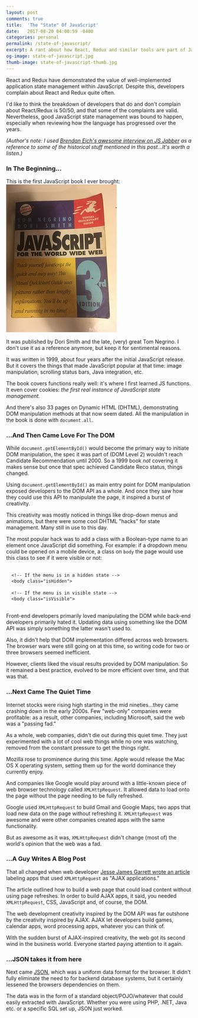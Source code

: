 ```yaml
---
layout: post
comments: true
title:  'The "State" Of JavaScript'
date:   2017-08-20 04:00:59 -0400
categories: personal
permalink: /state-of-javascript/
excerpt: A rant about how React, Redux and similar tools are part of JavaScript's natural progression to a complete application language.
og-image: state-of-javascript.jpg
thumb-image: state-of-javascript-thumb.jpg
---
```

React and Redux have demonstrated the value of well-implemented application state management within JavaScript. Despite this, developers complain about React and Redux quite often.

I'd like to think the breakdown of developers that do and don't complain about React/Redux is 50/50, and that some of the complaints are valid. Nevertheless, good JavaScript state management was bound to happen, especially when reviewing how the language has progressed over the years.

<em>(Author's note: I used <a href="https://devchat.tv/js-jabber/124-jsj-the-origin-of-javascript-with-brendan-eich">Brendan Eich's awesome interview on JS Jabber</a> as a reference to some of the historical stuff mentioned in this post...It's worth a listen.)</em>

<h3>In The Beginning...</h3>
This is the first JavaScript book I ever brought:

<img src="/img/js-book.jpg" class="post__image" />

It was published by Dori Smith and the late, (very) great Tom Negrino. I don't use it as a reference anymore, but keep it for sentimental reasons.

It was written in 1999, about four years after the initial JavaScript release. But it covers the things that made JavaScript popular at that time: image manipulation, scrolling status bars, Java integration, etc.

The book covers functions really well: it's where I first learned JS functions. It even cover cookies: <em>the first real instance of JavaScript state management.</em>

And there's also 33 pages on Dynamic HTML (DHTML), demonstrating DOM manipulation methods at that now seem dated. All the manipulation in the book is done with <code>document.all</code>.

<h3>...And Then Came Love For The DOM</h3>
While <code>document.getElementById()</code> would become the primary way to initiate DOM manipulation, the spec it was part of (DOM Level 2) wouldn't reach Candidate Recommendation until 2000. So a 1999 book <em>not</em> covering it makes sense but once that spec achieved Candidate Reco status, things changed.

Using <code>document.getElementById()</code> as main entry point for DOM manipulation exposed developers to the DOM API as a whole. And once they saw how they could use this API to manipulate the page, it inspired a burst of creativity.

This creativity was mostly noticed in things like drop-down menus and animations, but there were some cool DHTML "hacks" for state management. Many still in use to this day.

The most popular hack was to add a class with a Boolean-type name to an element once JavaScript did something. For example: if a dropdown menu could be opened on a mobile device, a class on <code>body</code> the page would use this class to see if it were visible or not:

<pre class=" language-markup">
  <code class=" language-markup">
  &lt;!-- If the menu is in a hidden state --&gt;
  &lt;body class="isHidden"&gt;

  &lt;!-- If the menu is in visible state --&gt;
  &lt;body class="isVisible"&gt;
  </code>
</pre>

Front-end developers primarily loved manipulating the DOM while back-end developers primarily hated it. Updating data using something like the DOM API was simply something the latter wasn't used to.

Also, it didn't help that DOM implementation differed across web browsers. The browser wars were still going on at this time, so writing code for two or three browsers seemed inefficient.

However, clients liked the visual results provided by DOM manipulation. So it remained a best practice, evolved to be more efficient over time, and that was that.

<h3>...Next Came The Quiet Time</h3>
Internet stocks were rising high starting in the mid nineties...they came crashing down in the early 2000s. Few "web-only" companies were profitable: as a result, other companies, including Microsoft, said the web was a "passing fad."

As a whole, web companies, didn't die out during this quiet time. They just experimented with a lot of cool web things while no one was watching, removed from the constant pressure to get the things right.

Mozilla rose to prominence during this time. Apple would release the Mac OS X operating system, setting them up for the world dominance they currently enjoy.

And companies like Google would play around with a little-known piece of web browser technology called <code>XMLHttpRequest</code>. It allowed data to load onto the page without the page needing to be fully refreshed.

Google used <code>XMLHttpRequest</code> to build Gmail and Google Maps, two apps that load new data on the page without refreshing it. <code>XMLHttpRequest</code> was awesome and were other companies created apps with the same functionality.

But as awesome as it was, <code>XMLHttpRequest</code> didn't change (most of) the world's opinion that the web was a fad.

<h3>...A Guy Writes A Blog Post</h3>
That all changed when web developer <a href="http://adaptivepath.org/ideas/ajax-new-approach-web-applications/">Jesse James Garrett wrote an article</a> labeling apps that used <code>XMLHttpRequest</code> as "AJAX applications."

The article outlined how to build a web page that could load content without using page refreshes. In order to build AJAX apps, it said, you needed <code>XMLHttpRequest</code>, CSS, JavaScript and, of course, the DOM.

The web development creativity inspired by the DOM API was far outshone by the creativity inspired by AJAX. AJAX let developers build games, calendar apps, word processing apps, whatever you can think of.

With the sudden burst of AJAX-inspired creativity, the web got its second wind in the business world. Everyone started paying attention to it again.

<h3>...JSON takes it from here</h3>
Next came <a href="http://www.json.org/">JSON</a>, which was a uniform data format for the browser. It didn't fully eliminate the need to for backend database systems, but it certainly lessened the browsers dependencies on them.

The data was in the form of a standard object/POJO/whatever that could easily extracted with JavaScript. Whether you were using PHP, .NET, Java etc. or a specific SQL set up, JSON just worked.